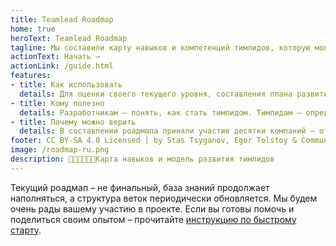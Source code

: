 ```yaml
---
title: Teamlead Roadmap
home: true
heroText: Teamlead Roadmap
tagline: Мы составили карту навыков и компетенций тимлидов, которую можно адаптировать для любой компании и команды. Попробуйте приложить её и к себе!
actionText: Начать →
actionLink: /guide.html
features:
- title: Как использовать
  details: Для оценки своего текущего уровня, составления плана развития, постановки целей вместе со своим руководителем, описания тимлидовых вакансий или проведения собеседований.
- title: Кому полезно
  details: Разработчикам – понять, как стать тимлидом. Тимлидам – определить свою область ответственности в компании и вектор развития. Руководителям тимлидов – для найма и постановки целей. HR – для формирования должностных инструкций и проведения скринингов.
- title: Почему можно верить
  details: В составлении роадмапа приняли участие десятки компаний – от крупного enterprise до маленьких стартапов, рассказавшие, что ожидают от своих тимлидов. А потом несколько тысяч человек проверили его на себе и остались довольны!
footer: CC BY-SA 4.0 Licensed | by Stas Tsyganov, Egor Tolstoy & Community
image: /roadmap-ru.png
description: 👩🏼‍💻👨🏻‍💻Карта навыков и модель развития тимлидов
---
```


<Roadmap/>

Текущий роадмап – не финальный, база знаний продолжает наполняться, а структура веток периодически обновляется. Мы будем очень рады вашему участию в проекте. Если вы готовы помочь и поделиться своим опытом – прочитайте [инструкцию по быстрому старту](/contributing).
